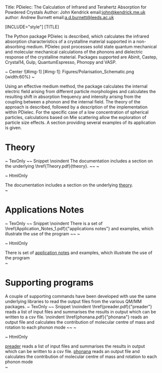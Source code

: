 Title: PDielec: The Calculation of Infrared and Terahertz Absorption for Powdered Crystals
Author: John Kendrick
email:john@kendrick.me.uk
author: Andrew Burnett
email:a.d.burnett@leeds.ac.uk

[INCLUDE="style"]
[TITLE]

The Python package PDielec is described, which calculates the infrared absorption characteristics of a crystalline material supported in a non-absorbing medium. PDielec post processes solid state quantum mechanical and molecular mechanical calculations of the phonons and dielectric response of the crystalline material. Packages supported are Abinit, Castep, Crystal14, Gulp, QuantumEspresso, Phonopy and VASP. 

~ Center
![#img-1]
[#img-1]: Figures/Polarisation_Schematic.png {width:60%}
~

Using an effective medium method, the package calculates the internal electric field arising from different particle morphologies and calculates the resulting shift in absorption frequency and intensity arising from the coupling between a phonon and the internal field. The theory of the approach is described, followed by a description of the implementation within PDielec. For the specific case of a low concentration of spherical particles, calculations based on Mie scattering allow the exploration of particle size effects. A section providing several examples of its application is given.

# Theory

~ TexOnly
~~ Snippet
\noindent The documentation includes a section on the underlying \href{Theory.pdf}{theory}. 
~~
~

~ HtmlOnly
<div>
The documentation includes a section on the underlying <a href="Theory.html">theory</a>.
</div>
~

# Applications Notes

~ TexOnly
~~ Snippet
\noindent There is a set of \href{Application_Notes_1.pdf}{"applications notes"}
and examples, which illustrate the use of the program
~~
~

~ HtmlOnly
<div>
There is set of 
<a href="Application_Notes_1.html">application notes</a>
and examples, which illustrate the use of the program
</div>
~

# Supporting programs
A couple of supporting commands have been developed with use the same underlying libraries to read the output files from the various QM/MM packages.
~ TexOnly
~~ Snippet
\noindent \href{preader.pdf}{"preader"} reads a list of input files and summarises the results in output which can be written to a csv file.
\noindent \href{phonana.pdf}{"phonana"} reads an output file and calculates the contribution of molecular centre of mass and rotation to each phonon mode
~~
~

~ HtmlOnly
<div>
<a href="preader.html">preader</a>
reads a list of input files and summarises the results in output which can be written to a csv file.
<a href="phonana.html">phonana</a>
reads an output file and calculates the contribution of molecular centre of mass and rotation to each phonon mode
</div>
~
